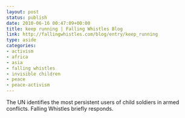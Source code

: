 ```yaml
---
layout: post
status: publish
date: 2010-06-16 00:47:09+00:00
title: keep running | Falling Whistles Blog
link: http://fallingwhistles.com/blog/entry/keep_running
type: aside
categories:
- activism
- africa
- asia
- falling whistles
- invisible children
- peace
- peace-activism
---
```


The UN identifies the most persistent users of child soldiers in armed conflicts. Falling Whistles briefly responds.
